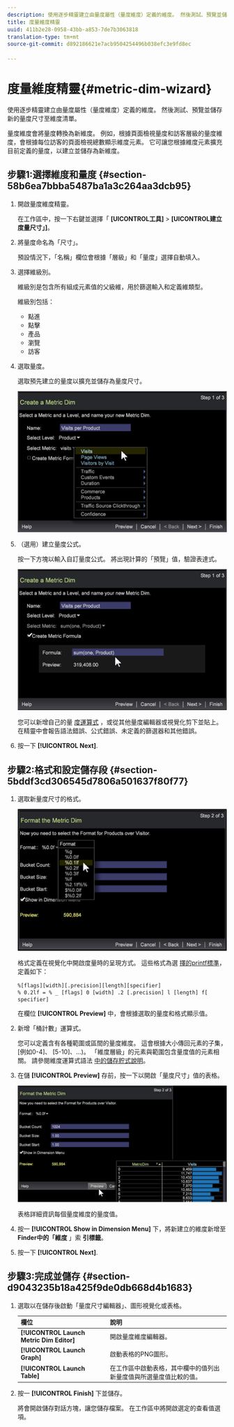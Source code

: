 ```yaml
---
description: 使用逐步精靈建立由量度屬性（量度維度）定義的維度。 然後測試、預覽並儲存新的量度尺寸至維度清單。
title: 度量維度精靈
uuid: 411b2e28-0958-43bb-a853-7de7b3063818
translation-type: tm+mt
source-git-commit: d892186621e7acb9504254496b038efc3e9fd8ec

---
```



# 度量維度精靈{#metric-dim-wizard}

使用逐步精靈建立由量度屬性（量度維度）定義的維度。 然後測試、預覽並儲存新的量度尺寸至維度清單。

量度維度會將量度轉換為新維度。 例如，根據頁面檢視量度和訪客層級的量度維度，會根據每位訪客的頁面檢視總數顯示維度元素。 它可讓您根據維度元素擴充目前定義的量度，以建立並儲存為新維度。

## 步驟1:選擇維度和量度 {#section-58b6ea7bbba5487ba1a3c264aa3dcb95}

1. 開啟量度維度精靈。

   在工作區中，按一下右鍵並選擇「 **[UICONTROL工具]** > **[UICONTROL建立度量尺寸」]**。

1. 將量度命名為「尺寸」。

   預設情況下，「名稱」欄位會根據「層級」和「量度」選擇自動填入。

1. 選擇維級別。

   維級別是包含所有組成元素值的父級維，用於篩選輸入和定義維類型。

   維級別包括：

   * 點進
   * 點擊
   * 產品
   * 瀏覽
   * 訪客

1. 選取量度。

   選取預先建立的量度以擴充並儲存為量度尺寸。

   ![](assets/6_4_workstation_metricdim_metric.png)

1. （選用）建立量度公式。

   按一下方塊以輸入自訂量度公式。 將出現計算的「預覽」值，驗證表達式。

   ![](assets/6_4_workstation_metricdim_create_metric.png)

   您可以新增自己的量 [度運算式](https://docs.adobe.com/content/help/en/data-workbench/using/client/qry-lang-syntx/c-syntx-mtrc-exp.html) ，或從其他量度編輯器或視覺化剪下並貼上。 在精靈中會報告語法錯誤、公式錯誤、未定義的篩選器和其他錯誤。

1. 按一下 **[!UICONTROL Next]**.

## 步驟2:格式和設定儲存段 {#section-5bddf3cd306545d7806a501637f80f77}

1. 選取新量度尺寸的格式。

   ![](assets/6_4_workstation_metricdim_format_metric.png)

   格式定義在視覺化中開啟度量時的呈現方式。 這些格式為選 [擇的printf標準](http://www.cplusplus.com/reference/cstdio/printf/)，定義如下：

   ```
   %[flags][width][.precision][length][specifier]
   % 0.2lf = % _ [flags] 0 [width] .2 [.precision] l [length] f[ specifier]
   ```

   在欄位 **[!UICONTROL Preview]** 中，會根據選取的量度和格式顯示值。

1. 新增「桶計數」運算式。

   您可以定義含有各種範圍或區間的量度維度。 這會根據大小傳回元素的子集， [例如0-4]、 [5-10]、...)。 「維度層級」的元素與範圍包含量度值的元素相關。 請參閱維度運算式語法 [中的儲存貯式說明](https://docs.adobe.com/content/help/en/data-workbench/using/client/qry-lang-syntx/c-syntx-dim-exp.html)。

1. 在儲 **[!UICONTROL Preview]** 存前，按一下以開啟「量度尺寸」值的表格。

   ![](assets/6_4_workstation_metricdim_preview.png)

   表格詳細資訊每個量度維度的量度值。

1. 按一 **[!UICONTROL Show in Dimension Menu]** 下，將新建立的維度新增至 **Finder中的「維度** 」索 **引標籤**。

1. 按一下 **[!UICONTROL Next]**.

## 步驟3:完成並儲存 {#section-d9043235b18a425f9de0db668d4b1683}

1. 選取以在儲存後啟動「量度尺寸編輯器」、圖形視覺化或表格。

   | 欄位 | 說明 |
   |---|---|
   | **[!UICONTROL Launch Metric Dim Editor]** | 開啟量度維度編輯器。 |
   | **[!UICONTROL Launch Graph]** | 啟動表格的PNG圖形。 |
   | **[!UICONTROL Launch Table]** | 在工作區中啟動表格，其中欄中的值列出新量度值與所選量度值比較的值。 |

1. 按一 **[!UICONTROL Finish]** 下並儲存。

   將會開啟儲存對話方塊，讓您儲存檔案。 在工作區中將開啟選定的查看值選項。

